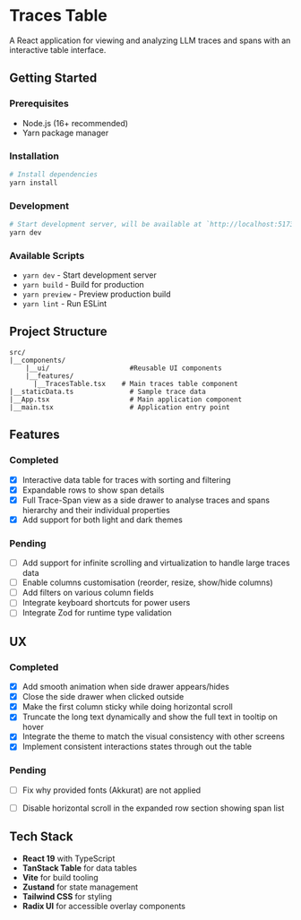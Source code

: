 # Traces Table

A React application for viewing and analyzing LLM traces and spans with an interactive table interface.

## Getting Started

### Prerequisites

- Node.js (16+ recommended)
- Yarn package manager

### Installation

```bash
# Install dependencies
yarn install
```

### Development

```bash
# Start development server, will be available at `http://localhost:5173`
yarn dev
```

### Available Scripts

- `yarn dev` - Start development server
- `yarn build` - Build for production
- `yarn preview` - Preview production build
- `yarn lint` - Run ESLint

## Project Structure

```
src/
|__components/
    |__ui/                    #Reusable UI components
    |__features/
      |__TracesTable.tsx    # Main traces table component
|__staticData.ts              # Sample trace data
|__App.tsx                    # Main application component
|__main.tsx                   # Application entry point
```

## Features

### Completed

- [x] Interactive data table for traces with sorting and filtering
- [x] Expandable rows to show span details
- [x] Full Trace-Span view as a side drawer to analyse traces and spans hierarchy and their individual properties
- [x] Add support for both light and dark themes

### Pending

- [ ] Add support for infinite scrolling and virtualization to handle large traces data
- [ ] Enable columns customisation (reorder, resize, show/hide columns)
- [ ] Add filters on various column fields
- [ ] Integrate keyboard shortcuts for power users
- [ ] Integrate Zod for runtime type validation

## UX

### Completed

- [x] Add smooth animation when side drawer appears/hides
- [x] Close the side drawer when clicked outside
- [x] Make the first column sticky while doing horizontal scroll
- [x] Truncate the long text dynamically and show the full text in tooltip on hover
- [x] Integrate the theme to match the visual consistency with other screens
- [x] Implement consistent interactions states through out the table

### Pending

- [ ] Fix why provided fonts (Akkurat) are not applied
- [ ] Disable horizontal scroll in the expanded row section showing span list 


## Tech Stack

- **React 19** with TypeScript
- **TanStack Table** for data tables
- **Vite** for build tooling
- **Zustand** for state management
- **Tailwind CSS** for styling
- **Radix UI** for accessible overlay components